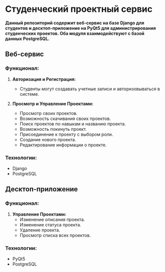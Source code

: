 # Студенческий проектный сервис

**Данный репозиторий содержит веб-сервис на базе Django для студентов и десктоп-приложение на PyQt5 для администрирования студенческих проектов. Оба модуля взаимодействуют с базой данных PostgreSQL.**

## Веб-сервис

### Функционал:

1. **Авторизация и Регистрация:**
   - Студенты могут создавать учетные записи и авторизовываться в системе.

2. **Просмотр и Управление Проектами:**
   - Просмотр своих проектов.
   - Возможность скачивания своих проектов.
   - Поиск проектов по навыкам и названию проекта.
   - Возможность покинуть проект.
   - Присоединение к проекту с выбором роли.
   - Создание нового проекта.
   - Редактирование информации о проекте.

### Технологии:
   - Django
   - PostgreSQL

## Десктоп-приложение

### Функционал:

1. **Управление Проектами:**
   - Изменение описания проекта.
   - Изменение статуса проекта.
   - Удаление проекта.
   - Просмотр списка всех проектов.

### Технологии:
   - PyQt5
   - PostgreSQL
